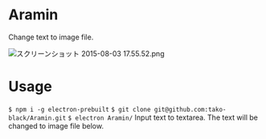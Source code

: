 # Aramin
Change text to image file.

![スクリーンショット 2015-08-03 17.55.52.png](https://qiita-image-store.s3.amazonaws.com/0/45771/b01ca8db-dba9-9a8b-dc6d-1659041f0e32.png "スクリーンショット 2015-08-03 17.55.52.png")

# Usage
`$ npm i -g electron-prebuilt`
`$ git clone git@github.com:tako-black/Aramin.git`
`$ electron Aramin/`
Input text to textarea.
The text will be changed to image file below.

